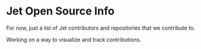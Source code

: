 # Jet Open Source Info

For now, just a list of Jet contributors and repositories that we contribute to.

Working on a way to visualize and track contributions.
